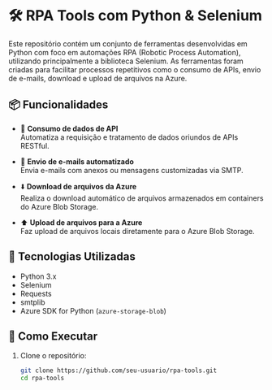 # 🛠️ RPA Tools com Python & Selenium

Este repositório contém um conjunto de ferramentas desenvolvidas em Python com foco em automações RPA (Robotic Process Automation), utilizando principalmente a biblioteca Selenium. As ferramentas foram criadas para facilitar processos repetitivos como o consumo de APIs, envio de e-mails, download e upload de arquivos na Azure.

## 📦 Funcionalidades

- 🔄 **Consumo de dados de API**  
  Automatiza a requisição e tratamento de dados oriundos de APIs RESTful.

- 📧 **Envio de e-mails automatizado**  
  Envia e-mails com anexos ou mensagens customizadas via SMTP.

- ⬇️ **Download de arquivos da Azure**  
  Realiza o download automático de arquivos armazenados em containers do Azure Blob Storage.

- ⬆️ **Upload de arquivos para a Azure**  
  Faz upload de arquivos locais diretamente para o Azure Blob Storage.

## 🧰 Tecnologias Utilizadas

- Python 3.x  
- Selenium  
- Requests  
- smtplib  
- Azure SDK for Python (`azure-storage-blob`)  

## 🚀 Como Executar

1. Clone o repositório:
   ```bash
   git clone https://github.com/seu-usuario/rpa-tools.git
   cd rpa-tools
